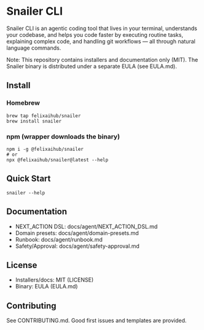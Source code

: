 # Snailer CLI 

Snailer CLI is an agentic coding tool that lives in your terminal, understands your codebase, and helps you code faster by executing routine tasks, explaining complex code, and handling git workflows — all through natural language commands.

Note: This repository contains installers and documentation only (MIT). The Snailer binary is distributed under a separate EULA (see EULA.md).

## Install

### Homebrew
```
brew tap felixaihub/snailer
brew install snailer
```

### npm (wrapper downloads the binary)
```
npm i -g @felixaihub/snailer
# or
npx @felixaihub/snailer@latest --help
```

## Quick Start
```
snailer --help
```

## Documentation
- NEXT_ACTION DSL: docs/agent/NEXT_ACTION_DSL.md
- Domain presets: docs/agent/domain-presets.md
- Runbook: docs/agent/runbook.md
- Safety/Approval: docs/agent/safety-approval.md

## License
- Installers/docs: MIT (LICENSE)
- Binary: EULA (EULA.md)

## Contributing
See CONTRIBUTING.md. Good first issues and templates are provided.
